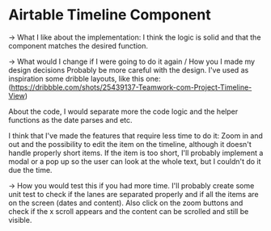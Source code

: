 # Airtable Timeline Component

-> What I like about the implementation:
I think the logic is solid and that the component matches the desired function.

-> What would I change if I were going to do it again / How you I made my design decisions
Probably be more careful with the design. I've used as inspiration some dribble layouts, like this one: (<https://dribbble.com/shots/25439137-Teamwork-com-Project-Timeline-View>)

About the code, I would separate more the code logic and the helper functions as the date parses and etc.

I think that I've made the features that require less time to do it: Zoom in and out and the possibility to edit the item on the timeline, although it doesn't handle properly short items. If the item is too short, I'll probably implement a modal or a pop up so the user can look at the whole text, but I couldn't do it due the time.

-> How you would test this if you had more time.
I'll probably create some unit test to check if the lanes are separated properly and if all the items are on the screen (dates and content). Also click on the zoom buttons and check if the x scroll appears and the content can be scrolled and still be visible.
